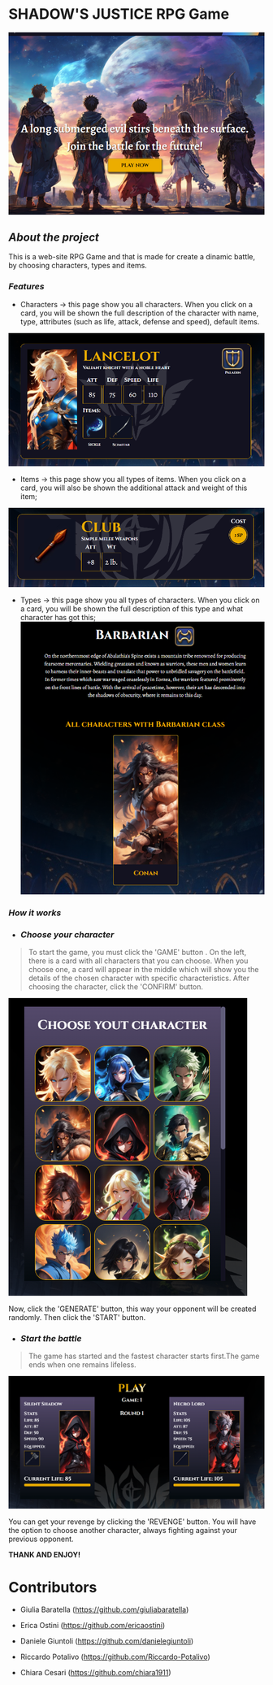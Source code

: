 #  SHADOW'S JUSTICE RPG Game 

![homepage](/public/images/readImage/homepage.png)

## ***About the project***
 This is a web-site RPG Game and that is made for create a dinamic battle, by choosing characters, types and items.
 


### ***Features***

- Characters -> this page show you all characters. When you click on a card, you will be shown the full description of the character with name, type, attributes (such as life, attack, defense and speed), default items.

![character](/public/images/readImage/character.png)
- Items -> this page show you all types of items. When you click on a card, you will also be shown the additional attack and weight of this item;

![item](/public/images/readImage/item.png)
- Types -> this page show you all types of characters. When you click on a card, you will be shown the full description of this type and what character has got this;
![type](/public/images/readImage/types.png)


### ***How it works***
- ### ***Choose your character***
> To start the game, you must click the 'GAME' button .
On the left, there is a card with all characters that you can choose. When you choose one, a card will appear in the middle which will show you the details of the chosen character with specific characteristics.
After choosing the character, click the 'CONFIRM' button.


![play](/public/images/readImage/play.png)

Now, click the 'GENERATE' button, this way your opponent will be created randomly.
 Then click the 'START' button.


- ### ***Start the battle***
> The game has started and the fastest character starts first.The game ends when one remains lifeless.

![battle](/public/images/readImage/battle.png)

 You can get your revenge by clicking the 'REVENGE' button. You will have the option to choose another character, always fighting against your previous opponent.

**THANK AND ENJOY!**


# Contributors

- Giulia Baratella (https://github.com/giuliabaratella)

- Erica Ostini (https://github.com/ericaostini)
- Daniele Giuntoli (https://github.com/danielegiuntoli)
- Riccardo Potalivo (https://github.com/Riccardo-Potalivo)
- Chiara Cesari (https://github.com/chiara1911)



